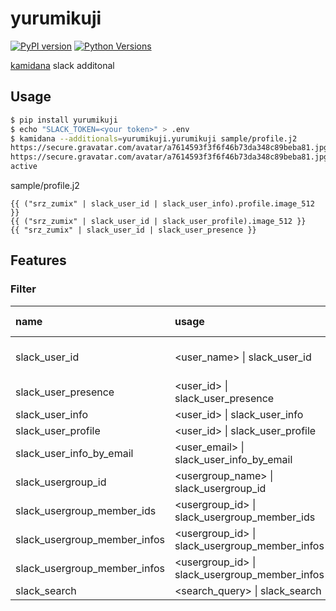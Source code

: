 # yurumikuji

[![PyPI version](https://badge.fury.io/py/yurumikuji.svg)](https://badge.fury.io/py/yurumikuji)
[![Python Versions](https://img.shields.io/pypi/pyversions/wandbox_api.svg)](https://pypi.org/project/yurumikuji/)

[kamidana][] slack additonal

## Usage

```sh
$ pip install yurumikuji
$ echo "SLACK_TOKEN=<your token>" > .env
$ kamidana --additionals=yurumikuji.yurumikuji sample/profile.j2
https://secure.gravatar.com/avatar/a7614593f3f6f46b73da348c89beba81.jpg?s=512&d=https%3A%2F%2Fa.slack-edge.com%2Fdf10d%2Fimg%2Favatars%2Fava_0023-512.png
https://secure.gravatar.com/avatar/a7614593f3f6f46b73da348c89beba81.jpg?s=512&d=https%3A%2F%2Fa.slack-edge.com%2Fdf10d%2Fimg%2Favatars%2Fava_0023-512.png
active
```

sample/profile.j2

```j2
{{ ("srz_zumix" | slack_user_id | slack_user_info).profile.image_512 }}
{{ ("srz_zumix" | slack_user_id | slack_user_profile).image_512 }}
{{ "srz_zumix" | slack_user_id | slack_user_presence }}
```

## Features

### Filter

|name|usage|detail|slack required scope|
|:--|:--|:--|:--|
|slack_user_id|\<user_name\> \| slack_user_id |user name\|real_name\|display_name to user_id|users:read|
|slack_user_presence|\<user_id\> \| slack_user_presence |get user presence|users:read|
|slack_user_info|\<user_id\> \| slack_user_info |get user info|users:read|
|slack_user_profile|\<user_id\> \| slack_user_profile |get user profile|users.profile:read|
|slack_user_info_by_email|\<user_email\> \| slack_user_info_by_email |get user info|users:read.email|
|slack_usergroup_id|\<usergroup_name\> \| slack_usergroup_id |usergroup name to usergroup_id|usergroups:read|
|slack_usergroup_member_ids|\<usergroup_id\> \| slack_usergroup_member_ids |get usergroup member user ids|usergroups:read|
|slack_usergroup_member_infos|\<usergroup_id\> \| slack_usergroup_member_infos |get usergroup member user info|usergroups:read|
|slack_usergroup_member_infos|\<usergroup_id\> \| slack_usergroup_member_infos |get usergroup member user info|usergroups:read|
|slack_search|\<search_query\> \| slack_search | search message |search:read|

[kamidana]:https://github.com/podhmo/kamidana
